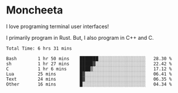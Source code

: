 # Moncheeta

I love programing terminal user interfaces!

I primarily program in Rust. But, I also program in C++ and C.

<!--START_SECTION:waka-->

```text
Total Time: 6 hrs 31 mins

Bash        1 hr 50 mins    ███████░░░░░░░░░░░░░░░░░░   28.30 %
sh          1 hr 27 mins    █████▓░░░░░░░░░░░░░░░░░░░   22.42 %
C           1 hr 6 mins     ████▒░░░░░░░░░░░░░░░░░░░░   17.12 %
Lua         25 mins         █▓░░░░░░░░░░░░░░░░░░░░░░░   06.41 %
Text        24 mins         █▓░░░░░░░░░░░░░░░░░░░░░░░   06.35 %
Other       16 mins         █░░░░░░░░░░░░░░░░░░░░░░░░   04.34 %
```

<!--END_SECTION:waka-->
